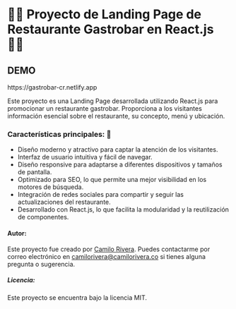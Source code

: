 <h1>👨‍💻 Proyecto de Landing Page de Restaurante Gastrobar en React.js 👩‍🍳</h1>

 <h2>DEMO</h2> 
 <p>https://gastrobar-cr.netlify.app</p>
  
<p>Este proyecto es una Landing Page desarrollada utilizando React.js para promocionar un restaurante gastrobar. Proporciona a los visitantes información esencial sobre el restaurante, su concepto, menú y ubicación.</p>

<h3>Características principales: 📱 </h3>
<ul>
  <li>Diseño moderno y atractivo para captar la atención de los visitantes.</li>
  <li>Interfaz de usuario intuitiva y fácil de navegar.</li>
  <li>Diseño responsive para adaptarse a diferentes dispositivos y tamaños de pantalla.</li>
  <li>Optimizado para SEO, lo que permite una mejor visibilidad en los motores de búsqueda.</li>
  <li>Integración de redes sociales para compartir y seguir las actualizaciones del restaurante.</li>
  <li>Desarrollado con React.js, lo que facilita la modularidad y la reutilización de componentes.</li>
</ul>

<h4>Autor:</h4>
<p>Este proyecto fue creado por <a href="https://camilorivera.co" target="_blank">Camilo Rivera</a>. Puedes contactarme por correo electrónico en <a href="mailto:camilorivera@camilorivera.co" target="_blank">camilorivera@camilorivera.co</a> si tienes alguna pregunta o sugerencia.</p>

<h5>Licencia:</h5>
<p>Este proyecto se encuentra bajo la licencia MIT.</p>
